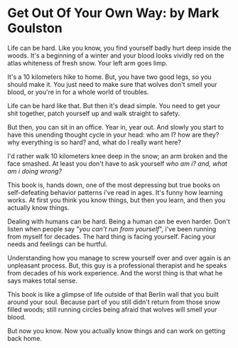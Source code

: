 # Get Out Of Your Own Way: by Mark Goulston

Life can be hard. Like you know, you find yourself badly hurt
deep inside the woods. It's a beginning of a winter and your
blood looks vividly red on the atlas whiteness of fresh snow.
Your left arm goes limp.

It's a 10 kilometers hike to home. But, you have two good legs,
so you should make it. You just need to make sure that wolves
don't smell your blood, or you're in for a whole world of troubles.

Life can be hard like that. But then it's dead simple. You need
to get your shit together, patch yourself up and walk straight
to safety.

But then, you can sit in an office. Year in, year out. And slowly
you start to have this unending thought cycle in your head: who
am I? how are they? why everything is so hard? and, what do I
really want here?

I'd rather walk 10 kilometers knee deep in the snow; an arm
broken and the face smashed. At least you don't have to ask
yourself _who am i? and, what am i doing wrong?_

This book is, hands down, one of the most depressing but true
books on self-defeating behavior patterns i've read in ages.
It's funny how learning works. At first you think you know things,
but then you learn, and then you actually know things.

Dealing with humans can be hard. Being a human can be even harder.
Don't listen when people say "_you can't run from yourself_", i've
been running from myself for decades. The hard thing is facing
yourself. Facing your needs and feelings can be hurtful.

Understanding how you manage to screw yourself over and over again
is an unpleasant process. But, this guy is a professional
therapist and he speaks from decades of his work experience.
And the worst thing is that what he says makes total sense.

This book is like a glimpse of life outside of that Berlin wall
that you built around your soul. Because part of you still
didn't return from those snow filled woods; still running circles
being afraid that wolves will smell your blood.

But now you know. Now you actually know things and can work
on getting back home.

